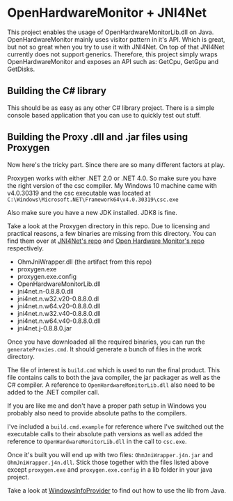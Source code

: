 # OpenHardwareMonitor + JNI4Net
This project enables the usage of OpenHardwareMonitorLib.dll on Java. OpenHardwareMonitor mainly uses visitor pattern
in it's API. Which is great, but not so great when you try to use it with JNI4Net. On top of that JNI4Net currently does not support generics.
Therefore, this project simply wraps OpenHardwareMonitor and exposes an API such as: GetCpu, GetGpu and GetDisks.

## Building the C# library
This should be as easy as any other C# library project. There is a simple console based application that you can use
to quickly test out stuff.

## Building the Proxy .dll and .jar files using Proxygen
Now here's the tricky part. Since there are so many different factors at play.

Proxygen works with either .NET 2.0 or .NET 4.0. So make sure you have the right version of the csc compiler. My Windows 10 machine came
with v4.0.30319 and the csc executable was located at `C:\Windows\Microsoft.NET\Framework64\v4.0.30319\csc.exe`

Also make sure you have a new JDK installed. JDK8 is fine.

Take a look at the Proxygen directory in this repo. Due to licensing and practical reasons, a few binaries 
are missing from this directory. You can find them over at [JNI4Net's repo](https://github.com/jni4net) and [Open Hardware Monitor's repo](https://github.com/openhardwaremonitor/openhardwaremonitor)
respectively.

- OhmJniWrapper.dll (the artifact from this repo)
- proxygen.exe
- proxygen.exe.config
- OpenHardwareMonitorLib.dll
- jni4net.n-0.8.8.0.dll
- jni4net.n.w32.v20-0.8.8.0.dl
- jni4net.n.w64.v20-0.8.8.0.dll
- jni4net.n.w32.v40-0.8.8.0.dll
- jni4net.n.w64.v40-0.8.8.0.dll
- jni4net.j-0.8.8.0.jar

Once you have downloaded all the required binaries, you can run the `generateProxies.cmd`. It should generate a bunch of files in the work directory.

The file of interest is `build.cmd` which is used to run the final product. This file contains calls to both the java compiler, the jar packager
as well as the C# compiler. A reference to `OpenHardwareMonitorLib.dll` also need to be added to the .NET compiler call.

If you are like me and don't have a proper path setup in Windows you probably also need to provide absolute paths to the compilers.

I've included a `build.cmd.example` for reference where I've switched out the executable calls to their absolute path versions as well as added the reference to `OpenHardwareMonitorLib.dll`
in the call to `csc.exe`.

Once it's built you will end up with two files: `OhmJniWrapper.j4n.jar` and `OhmJniWrapper.j4n.dll`. Stick those together with
the files listed above except `proxygen.exe` and `proxygen.exe.config` in a lib folder in your java project.

Take a look at [WindowsInfoProvider](https://github.com/Krillsson/sys-API/blob/master/server/src/main/java/com/krillsson/sysapi/core/windows/WindowsInfoProvider.java) to find out how to use the lib from Java.